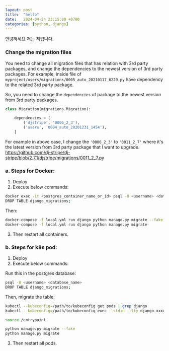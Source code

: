 ```yaml
---
layout: post
title:  "hello"
date:   2024-04-24 23:15:00 +0700
categories: [python, django]
---
```

안녕하세요 저는 저입니다.
### Change the migration files

You need to change all migration files that has relation with 3rd party packages, and change the dependencies to the newest version of 3rd party packages.
For example, inside file of `myproject/users/migrations/0005_auto_20210117_0220.py` have dependency to the related 3rd party package.

So, you need to change the `dependencies` of package to the newest version from 3rd party packages.

```python
class Migration(migrations.Migration):

    dependencies = [
        ('djstripe', '0006_2_3'),
        ('users', '0004_auto_20201231_1454'),
    ]
```

For example in above case, I change the `'0006_2_3'` to `'0011_2_7'` where it's the latest version from 3rd party package that I want to upgrade.
https://github.com/dj-stripe/dj-stripe/blob/2.7.1/djstripe/migrations/0011_2_7.py


### a. Steps for Docker:
1. Deploy
2. Execute below commands:

```sh
docker exec -it <postgres_container_name_or_id> psql -U <username> <database_name>
DROP TABLE django_migrations;
```

Then:

```sh
docker-compose -f local.yml run django python manage.py migrate --fake
docker-compose -f local.yml run django python manage.py migrate
```

3. Then restart all containers.


### b. Steps for k8s pod:
1. Deploy
2. Execute below commands:

Run this in the postgres database:

```sh
psql -U <username> <database_name>
DROP TABLE django_migrations;
```

Then, migrate the table;

```sh
kubectl --kubeconfig=/path/to/kubeconfig get pods | grep django
kubectl --kubeconfig=/path/to/kubeconfig exec --stdin --tty django-xxxxx -- /bin/bash

source /entrypoint

python manage.py migrate --fake
python manage.py migrate
```

3. Then restart all pods.
